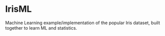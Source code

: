 # IrisML
Machine Learning example/implementation of the popular Iris dataset, built together to learn ML and statistics.
